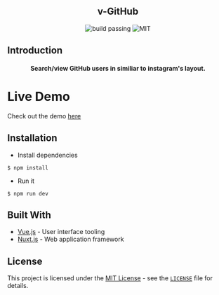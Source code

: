 <div align="center">
<h2>v-GitHub</h2>
<img alt="build passing" src="https://img.shields.io/badge/build-passing-green.svg">
<img alt="MIT" src="https://img.shields.io/badge/license-MIT-green.svg">
</div>

## Introduction
<div align="center">
<h4>Search/view GitHub users in similiar to instagram's layout.<h4>
</div>

# Live Demo

Check out the demo [here](http://vgithub.khaledsaeid.me/)

## Installation
- Install dependencies
```
$ npm install
```
- Run it
```
$ npm run dev
```

## Built With

* [Vue.js](https://vuejs.org/) - User interface tooling
* [Nuxt.js](https://nuxtjs.org/) - Web application framework

## **License**

This project is licensed under the [MIT License](https://opensource.org/licenses/MIT) - see the [`LICENSE`](LICENSE) file for details.
